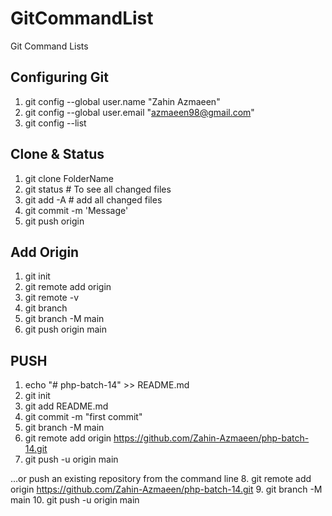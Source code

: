 # GitCommandList
Git Command Lists


## Configuring Git

1. git config --global user.name "Zahin Azmaeen"
2. git config --global user.email "azmaeen98@gmail.com"
3. git config --list
 

## Clone & Status
1. git clone <HTTPSurl> FolderName
2. git status # To see all changed files
3. git add -A # add all changed files
4. git commit -m 'Message'
5. git push origin <branch-name>


## Add Origin

1. git init
2. git remote add origin <link>
3. git remote -v
4. git branch
5. git branch -M main
6. git push origin main



## PUSH
1. echo "# php-batch-14" >> README.md
2. git init
3. git add README.md
4. git commit -m "first commit"
5. git branch -M main
6. git remote add origin https://github.com/Zahin-Azmaeen/php-batch-14.git
7. git push -u origin main


…or push an existing repository from the command line
8. git remote add origin https://github.com/Zahin-Azmaeen/php-batch-14.git
9. git branch -M main
10. git push -u origin main




















